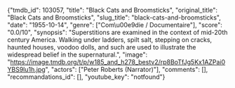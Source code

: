 {"tmdb_id": 103057, "title": "Black Cats and Broomsticks", "original_title": "Black Cats and Broomsticks", "slug_title": "black-cats-and-broomsticks", "date": "1955-10-14", "genre": ["Com\u00e9die / Documentaire"], "score": "0.0/10", "synopsis": "Superstitions are examined in the context of mid-20th century America. Walking under ladders, spilt salt, stepping on cracks, haunted houses, voodoo dolls, and such are used to illustrate the widespread belief in the supernatural.", "image": "https://image.tmdb.org/t/p/w185_and_h278_bestv2/rp8BoTfJg5Kx1AZPai0YBS9lu1h.jpg", "actors": ["Peter Roberts (Narrator)"], "comments": [], "recommandations_id": [], "youtube_key": "notfound"}